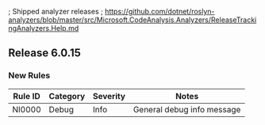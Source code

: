 ; Shipped analyzer releases
; https://github.com/dotnet/roslyn-analyzers/blob/master/src/Microsoft.CodeAnalysis.Analyzers/ReleaseTrackingAnalyzers.Help.md

## Release 6.0.15

### New Rules

Rule ID | Category | Severity | Notes
--------|----------|----------|-------
NI0000 | Debug  | Info | General debug info message
